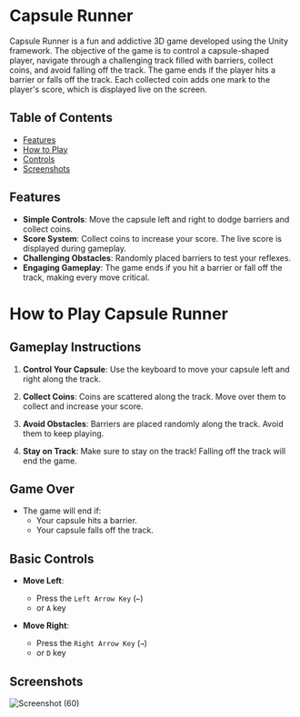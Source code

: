 # Capsule Runner


Capsule Runner is a fun and addictive 3D game developed using the Unity framework. The objective of the game is to control a capsule-shaped player, navigate through a challenging track filled with barriers, collect coins, and avoid falling off the track. The game ends if the player hits a barrier or falls off the track. Each collected coin adds one mark to the player's score, which is displayed live on the screen.

## Table of Contents

- [Features](#features)
- [How to Play](#how-to-play)
- [Controls](#controls)
- [Screenshots](#screenshots)


## Features

- **Simple Controls**: Move the capsule left and right to dodge barriers and collect coins.
- **Score System**: Collect coins to increase your score. The live score is displayed during gameplay.
- **Challenging Obstacles**: Randomly placed barriers to test your reflexes.
- **Engaging Gameplay**: The game ends if you hit a barrier or fall off the track, making every move critical.

# How to Play Capsule Runner

## Gameplay Instructions

1. **Control Your Capsule**: Use the keyboard to move your capsule left and right along the track.

2. **Collect Coins**: Coins are scattered along the track. Move over them to collect and increase your score.

3. **Avoid Obstacles**: Barriers are placed randomly along the track. Avoid them to keep playing.

4. **Stay on Track**: Make sure to stay on the track! Falling off the track will end the game.

## Game Over

- The game will end if:
  - Your capsule hits a barrier.
  - Your capsule falls off the track.
 
## Basic Controls

- **Move Left**: 
  - Press the `Left Arrow Key` (`←`) 
  - or `A` key

- **Move Right**:
  - Press the `Right Arrow Key` (`→`) 
  - or `D` key
 
## Screenshots

![Screenshot (60)](https://github.com/SanudaTharin/CapsuleRunner/assets/154645932/06396ccf-e696-487c-93e3-21c82e303c39)


